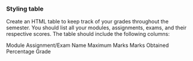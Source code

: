 ### Styling table
Create an HTML table to keep track of your grades throughout the semester. You should list all your modules, assignments, exams, and their respective scores. The table should include the following columns:

Module
Assignment/Exam Name
Maximum Marks
Marks Obtained
Percentage
Grade
